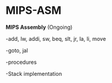 # MIPS-ASM
**MIPS Assembly**
(Ongoing)

-add, lw, addi, sw, beq, slt, jr, la, li, move

-goto, jal

-procedures

-Stack implementation
